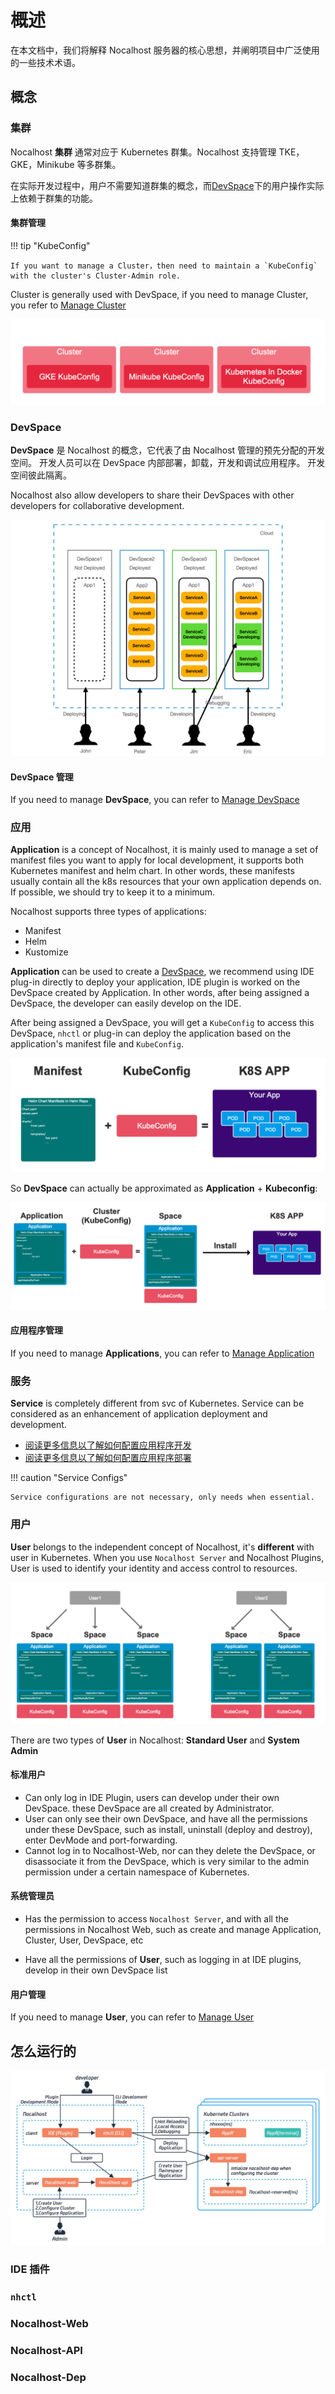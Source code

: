 # 概述

在本文档中，我们将解释 Nocalhost 服务器的核心思想，并阐明项目中广泛使用的一些技术术语。

## 概念

### 集群

Nocalhost **集群** 通常对应于 Kubernetes 群集。Nocalhost 支持管理 TKE，GKE，Minikube 等多群集。

在实际开发过程中，用户不需要知道群集的概念，而[DevSpace](#devspace)下的用户操作实际上依赖于群集的功能。

#### 集群管理

!!! tip "KubeConfig"

    If you want to manage a Cluster，then need to maintain a `KubeConfig` with the cluster's Cluster-Admin role.

Cluster is generally used with DevSpace, if you need to manage Cluster, you refer to [Manage Cluster](./manage-devspace-iso)

![Nocalhost cluster](../img/server/cluster.png)

### DevSpace

**DevSpace** 是 Nocalhost 的概念，它代表了由 Nocalhost 管理的预先分配的开发空间。
开发人员可以在 DevSpace 内部部署，卸载，开发和调试应用程序。
开发空间彼此隔离。

Nocalhost also allow developers to share their DevSpaces with other developers for collaborative development.

![Nocalhost DevSpace](../img/server/devspace-concept.png)

#### DevSpace 管理

If you need to manage **DevSpace**, you can refer to [Manage DevSpace](./manage-devspace-iso)

### 应用

**Application** is a concept of Nocalhost, it is mainly used to manage a set of manifest files you want to apply for local development, it supports both Kubernetes manifest and helm chart. In other words, these manifests usually contain all the k8s resources that your own application depends on. If possible, we should try to keep it to a minimum.

Nocalhost supports three types of applications:

- Manifest
- Helm
- Kustomize

**Application** can be used to create a [DevSpace](#devspace), we recommend using IDE plug-in directly to deploy your application, IDE plugin is worked on the DevSpace created by Application. In other words, after being assigned a DevSpace, the developer can easily develop on the IDE.

After being assigned a DevSpace, you will get a `KubeConfig` to access this DevSpace, `nhctl` or plug-in can deploy the application based on the application's manifest file and `KubeConfig`.

![Kubernetes application](../img/server/manifest-and-kubeconfig.png)

So **DevSpace** can actually be approximated as **Application** + **Kubeconfig**:

![Nocalhost DevSpace](../img/server/application-and-space.png)

#### 应用程序管理

If you need to manage **Applications**, you can refer to [Manage Application](./manage-app)

### 服务

**Service** is completely different from svc of Kubernetes. Service can be considered as an enhancement of application deployment and development.

- [阅读更多信息以了解如何配置应用程序开发](../config/config-spec-en.md)
- [阅读更多信息以了解如何配置应用程序部署](../config/deployment/quickstart.md)

!!! caution "Service Configs"

    Service configurations are not necessary, only needs when essential.

### 用户

**User** belongs to the independent concept of Nocalhost, it's **different** with user in Kubernetes. When you use `Nocalhost Server` and Nocalhost Plugins, User is used to identify your identity and access control to resources.

![Nocalhost DevSpace and user](../img/server/user-and-space.png)

There are two types of **User** in Nocalhost: **Standard User** and **System Admin**

#### 标准用户

- Can only log in IDE Plugin, users can develop under their own DevSpace. these DevSpace are all created by Administrator.
- User can only see their own DevSpace, and have all the permissions under these DevSpace, such as install, uninstall (deploy and destroy), enter DevMode and port-forwarding.
- Cannot log in to Nocalhost-Web, nor can they delete the DevSpace, or disassociate it from the DevSpace, which is very similar to the admin permission under a certain namespace of Kubernetes.

#### 系统管理员

- Has the permission to access `Nocalhost Server`, and with all the permissions in Nocalhost Web, such as create and manage Application, Cluster, User, DevSpace, etc

- Have all the permissions of **User**, such as logging in at IDE plugins, develop in their own DevSpace list

#### 用户管理

If you need to manage **User**, you can refer to [Manage User](./manage-user)

## 怎么运行的

![Nocalhost总体工作图](../img/server/nh-architecture.jpeg)

### IDE 插件

### `nhctl`

### Nocalhost-Web

### Nocalhost-API

### Nocalhost-Dep
